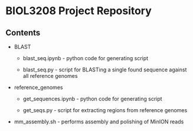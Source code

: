 # BIOL3208 Project Repository

## Contents
 - BLAST

    - blast_seq.ipynb - python code for generating script

    - blast_seq.py - script for BLASTing a single found sequence against all reference genomes

  - reference_genomes
  
    - get_sequences.ipynb - python code for generating script

    - get_seqs.py - script for extracting regions from reference genomes

  - mm_assembly.sh - performs assembly and polishing of MinION reads
